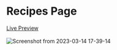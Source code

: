 # Recipes Page
<a href="https://recipes-page.samikshakute.repl.co/">Live Preview</a> <br><br>
![Screenshot from 2023-03-14 17-39-14](https://user-images.githubusercontent.com/102016448/224996840-2c0a25e8-b857-4bc8-aae8-fda0782b7740.png)
